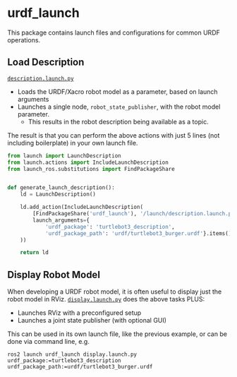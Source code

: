 # urdf_launch

This package contains launch files and configurations for common URDF operations.

## Load Description

[`description.launch.py`](launch/description.launch.py)
 * Loads the URDF/Xacro robot model as a parameter, based on launch arguments
 * Launches a single node, `robot_state_publisher`, with the robot model parameter.
    * This results in the robot description being available as a topic.

The result is that you can perform the above actions with just 5 lines (not including boilerplate) in your own launch file.

```python
from launch import LaunchDescription
from launch.actions import IncludeLaunchDescription
from launch_ros.substitutions import FindPackageShare


def generate_launch_description():
    ld = LaunchDescription()

    ld.add_action(IncludeLaunchDescription(
        [FindPackageShare('urdf_launch'), '/launch/description.launch.py'],
        launch_arguments={
            'urdf_package': 'turtlebot3_description',
            'urdf_package_path': 'urdf/turtlebot3_burger.urdf'}.items()
    ))

    return ld

```

## Display Robot Model
When developing a URDF robot model, it is often useful to display just the robot model in RViz. [`display.launch.py`](launch/display.launch.py) does the above tasks PLUS:
 * Launches RViz with a preconfigured setup
 * Launches a joint state publisher (with optional GUI)

This can be used in its own launch file, like the previous example, or can be done via command line, e.g.

    ros2 launch urdf_launch display.launch.py urdf_package:=turtlebot3_description urdf_package_path:=urdf/turtlebot3_burger.urdf

